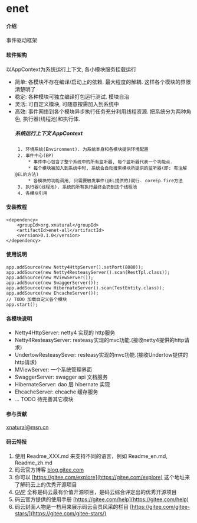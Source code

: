 # enet

#### 介绍
事件驱动框架

#### 软件架构
 以AppContext为系统运行上下文, 各小模块服务挂载运行
 * 简单: 各模块不存在编译/启动上的依赖. 最大程度的解耦. 这样各个模块的界限清楚明了
 * 稳定: 各种模块可独立编译打包运行测试. 模块自治
 * 灵活: 可自定义模块, 可随意按需加入到系统中
 * 高效: 事件网络到各个模块异步执行任务充分利用线程资源. 把系统分为两种角色, 执行器(线程池)和执行体.
    ##### 系统运行上下文 AppContext
        1. 环境系统(Environment). 为系统本身和各模块提供环境配置
        2. 事件中心(EP)
            * 事件中心包含了整个系统中的所有监听器, 每个监听器代表一个功能点.
            * 每个模块被加入到系统中时, 系统会自动搜索模块所提供的监听器(即: 有注解@EL的方法)
            * 各模块的功能调用, 只需要触发事件(@EL提供的)就行. coreEp.fire方法
        3. 执行器(线程池). 系统的所有执行最终会扔到这个线程池
        4. 各模块引用


#### 安装教程

```
<dependency>
    <groupId>org.xnatural</groupId>
    <artifactId>enet-all</artifactId>
    <version>0.1.0</version>
</dependency>
```

#### 使用说明
```
app.addSource(new Netty4HttpServer().setPort(8080));
app.addSource(new Netty4ResteasyServer().scan(RestTpl.class));
app.addSource(new MViewServer());
app.addSource(new SwaggerServer());
app.addSource(new HibernateServer().scan(TestEntity.class));
app.addSource(new EhcacheServer());
// TODO 加载自定义各个模块
app.start();
```

#### 各模块说明

* Netty4HttpServer: netty4 实现的 http服务
* Netty4ResteasyServer: resteasy实现的mvc功能.(接收netty4提供的http请求)
* UndertowResteasySever: resteasy实现的mvc功能.(接收Undertow提供的http请求)
* MViewServer: 一个系统管理界面
* SwaggerServer: swagger api 文档服务
* HibernateServer: dao 层 hibernate 实现
* EhcacheServer: ehcache 缓存服务
* ... TODO 待完善其它模块

#### 参与贡献

xnatural@msn.cn


#### 码云特技

1. 使用 Readme\_XXX.md 来支持不同的语言，例如 Readme\_en.md, Readme\_zh.md
2. 码云官方博客 [blog.gitee.com](https://blog.gitee.com)
3. 你可以 [https://gitee.com/explore](https://gitee.com/explore) 这个地址来了解码云上的优秀开源项目
4. [GVP](https://gitee.com/gvp) 全称是码云最有价值开源项目，是码云综合评定出的优秀开源项目
5. 码云官方提供的使用手册 [https://gitee.com/help](https://gitee.com/help)
6. 码云封面人物是一档用来展示码云会员风采的栏目 [https://gitee.com/gitee-stars/](https://gitee.com/gitee-stars/)